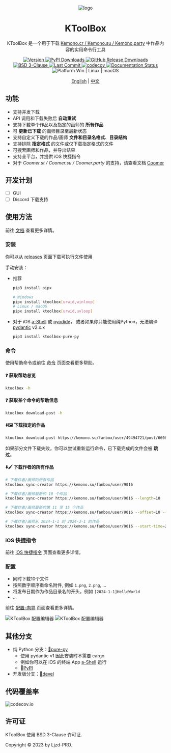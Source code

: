 <p align="center" style="text-decoration:none">
  <img align="center" src="https://cdn.jsdelivr.net/gh/Ljzd-PRO/KToolBox@latest/static/repository-open-graph-2.svg" alt="logo">
</p>

<h1 align="center">
  KToolBox
</h1>

<p align="center">
  KToolBox 是一个用于下载
  <a href="https://kemono.cr/">Kemono.cr / Kemono.su / Kemono.party</a>
  中作品内容的实用命令行工具
</p>

<p align="center">
  <a href="https://pypi.org/project/ktoolbox" target="_blank">
    <img src="https://img.shields.io/github/v/release/Ljzd-PRO/KToolBox?logo=python" alt="Version">
  </a>

<a href="https://pypi.org/project/ktoolbox" target="_blank">
    <img src="https://img.shields.io/pypi/dm/ktoolbox?label=pypi-downloads" alt="PyPI Downloads">
  </a>

  <a href="https://github.com/Ljzd-PRO/KToolBox/releases" target="_blank">
    <img src="https://img.shields.io/github/downloads/Ljzd-PRO/KToolBox/total?label=github-downloads" alt="GitHub Release Downloads">
  </a>

  <a href="./LICENSE">
    <img src="https://img.shields.io/github/license/Ljzd-PRO/KToolBox" alt="BSD 3-Clause"/>
  </a>

  <a href="https://github.com/Ljzd-PRO/KToolBox/activity">
    <img src="https://img.shields.io/github/last-commit/Ljzd-PRO/KToolBox/devel" alt="Last Commit"/>
  </a>

  <a href="https://codecov.io/gh/Ljzd-PRO/KToolBox" target="_blank">
      <img src="https://codecov.io/gh/Ljzd-PRO/KToolBox/branch/master/graph/badge.svg?token=5XK9CYQHQN" alt="codecov"/>
  </a>

  <a href='https://ktoolbox.readthedocs.io/'>
    <img src='https://readthedocs.org/projects/ktoolbox/badge/?version=latest' alt='Documentation Status' />
  </a>

  <a style="text-decoration:none">
    <img src="https://img.shields.io/badge/Platform-Windows%20|%20Linux%20|%20macOS-blue" alt="Platform Win | Linux | macOS"/>
  </a>
</p>

<p align="center">
    <a href="./README.md">English</a> | <a href="./README_zh-CN.md">中文</a>
</p>

## 功能

- 支持并发下载
- API 调用和下载失败后 **自动重试**
- 支持下载单个作品以及指定的画师的 **所有作品**
- 可 **更新已下载** 的画师目录至最新状态
- 支持自定义下载的作品/画师 **文件和目录名格式**、**目录结构**
- 支持排除 **指定格式** 的文件或仅下载指定格式的文件
- 可搜索画师和作品，并导出结果
- 支持全平台，并提供 iOS 快捷指令
- 对于 _Coomer.st / Coomer.su / Coomer.party_ 的支持，请查看文档 [Coomer](https://ktoolbox.readthedocs.io/latest/zh/coomer/)

## 开发计划

- [ ] GUI
- [ ] Discord 下载支持

## 使用方法

前往 [文档](https://ktoolbox.readthedocs.io/latest/zh/) 查看更多详情。

### 安装

你可以从 [releases](https://github.com/Ljzd-PRO/KToolBox/releases) 页面下载可执行文件使用

手动安装：

- 推荐
  ```bash
  pip3 install pipx
  
  # Windows
  pipx install ktoolbox[urwid,winloop]
  # Linux / macOS
  pipx install ktoolbox[urwid,uvloop]
  ```

- 对于 iOS [a-Shell](https://github.com/holzschu/a-shell) 或 [pyodide](https://pyodide.org/en/stable/)，
或者如果你只能使用纯Python，无法编译 [pydantic](https://docs.pydantic.dev/latest/) v2.x.x
  ```bash
  pip3 install ktoolbox-pure-py
  ```

### 命令

使用帮助命令或前往 [命令](https://ktoolbox.readthedocs.io/latest/zh/commands/guide/) 页面查看更多帮助。
  
#### ❓ 获取帮助总览
```bash
ktoolbox -h
```
  
#### ❓ 获取某个命令的帮助信息
```bash
ktoolbox download-post -h
```

#### ⬇️🖼️ 下载指定的作品
```bash
ktoolbox download-post https://kemono.su/fanbox/user/49494721/post/6608808
```

如果部分文件下载失败，你可以尝试重新运行命令，已下载完成的文件会被 **跳过**。
  
#### ⬇️🖌️ 下载作者的所有作品
```bash
# 下载作者/画师的所有作品
ktoolbox sync-creator https://kemono.su/fanbox/user/9016

# 下载作者/画师最新的 10 个作品
ktoolbox sync-creator https://kemono.su/fanbox/user/9016 --length=10

# 下载作者/画师最新的第 11 至 15 个作品
ktoolbox sync-creator https://kemono.su/fanbox/user/9016 --offset=10 --length=5

# 下载作者/画师从 2024-1-1 到 2024-3-1 的作品
ktoolbox sync-creator https://kemono.su/fanbox/user/9016 --start-time=2024-1-1 --end-time=2024-3-1
```

### iOS 快捷指令

前往 [iOS 快捷指令](https://ktoolbox.readthedocs.io/latest/zh/shortcut/) 页面查看更多详情。

### 配置

- 同时下载10个文件
- 按照数字顺序重命名附件, 例如 `1.png`, `2.png`, ...
- 将发布日期作为作品目录名的开头，例如 `[2024-1-1]HelloWorld`
- ...

前往 [配置-向导](https://ktoolbox.readthedocs.io/latest/zh/configuration/guide/) 页面查看更多详情。

![KToolBox 配置编辑器](https://cdn.jsdelivr.net/gh/Ljzd-PRO/KToolBox@latest/static/preview-2.png)
![KToolBox 配置编辑器](https://cdn.jsdelivr.net/gh/Ljzd-PRO/KToolBox@latest/static/preview-3.png)

## 其他分支

- 纯 Python 分支：[🔗pure-py](https://github.com/Ljzd-PRO/KToolBox/tree/pure-py)
  - 使用 pydantic v1 因此安装时不需要 cargo
  - 例如你可以在 iOS 的终端 App [a-Shell](https://github.com/holzschu/a-shell) 运行
  - 🔗[PyPI](https://pypi.org/project/ktoolbox-pure-py/)
- 开发版分支：[🔗devel](https://github.com/Ljzd-PRO/KToolBox/tree/devel)

## 代码覆盖率

![codecov.io](https://codecov.io/gh/Ljzd-PRO/KToolBox/graphs/sunburst.svg?token=5XK9CYQHQN)

## 许可证

KToolBox 使用 BSD 3-Clause 许可证.

Copyright © 2023 by Ljzd-PRO.

